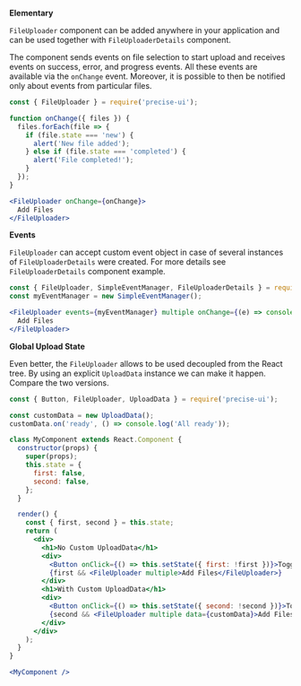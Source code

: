 **Elementary**

`FileUploader` component can be added anywhere in your application and can be used together with `FileUploaderDetails` component.

The component sends events on file selection to start upload and receives events on success, error, and progress events. All these events are available via the `onChange` event. Moreover, it is possible to then be notified only about events from particular files.

```jsx
const { FileUploader } = require('precise-ui');

function onChange({ files }) {
  files.forEach(file => {
    if (file.state === 'new') {
      alert('New file added');
    } else if (file.state === 'completed') {
      alert('File completed!');
    }
  });
}

<FileUploader onChange={onChange}>
  Add Files
</FileUploader>
```

**Events**

`FileUploader` can accept custom event object in case of several instances of `FileUploaderDetails` were created. For more details see `FileUploaderDetails` component example.

```jsx
const { FileUploader, SimpleEventManager, FileUploaderDetails } = require('precise-ui');
const myEventManager = new SimpleEventManager();

<FileUploader events={myEventManager} multiple onChange={(e) => console.log(e)}>
  Add Files
</FileUploader>
```

**Global Upload State**

Even better, the `FileUploader` allows to be used decoupled from the React tree. By using an explicit `UploadData` instance we can make it happen. Compare the two versions.

```jsx
const { Button, FileUploader, UploadData } = require('precise-ui');

const customData = new UploadData();
customData.on('ready', () => console.log('All ready'));

class MyComponent extends React.Component {
  constructor(props) {
    super(props);
    this.state = {
      first: false,
      second: false,
    };
  }

  render() {
    const { first, second } = this.state;
    return (
      <div>
        <h1>No Custom UploadData</h1>
        <div>
          <Button onClick={() => this.setState({ first: !first })}>Toggle</Button>
          {first && <FileUploader multiple>Add Files</FileUploader>}
        </div>
        <h1>With Custom UploadData</h1>
        <div>
          <Button onClick={() => this.setState({ second: !second })}>Toggle</Button>
          {second && <FileUploader multiple data={customData}>Add Files</FileUploader>}
        </div>
      </div>
    );
  }
}

<MyComponent />
```
